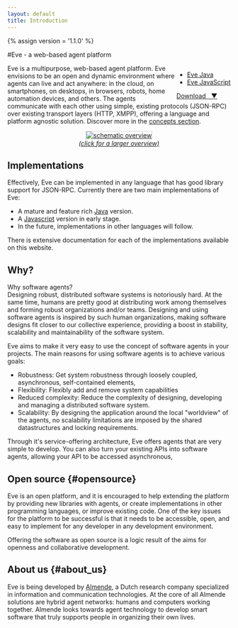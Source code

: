 ```yaml
---
layout: default
title: Introduction
---
```


{% assign version = '1.1.0' %}


#Eve - a web-based agent platform


<div style="float: right;">
    <div id="dropdown-1" class="dropdown dropdown-tip">
        <ul class="dropdown-menu">
            <li><a href="/eve/implementations/java/downloads.html">Eve Java</a></li>
            <li><a href="/eve/implementations/javascript/downloads.html">Eve JavaScript</a></li>
        </ul>
    </div>
    <a class="download" href="#" title="Download Eve" data-dropdown="#dropdown-1">Download &nbsp; &#x25BC;</a>
</div>

Eve is a multipurpose, web-based agent platform.
Eve envisions to be an open and dynamic environment where agents can live and
act anywhere: in the cloud, on smartphones, on desktops, in browsers, robots,
home automation devices, and others. The agents communicate with each other using simple, existing protocols
(JSON-RPC) over existing transport layers (HTTP, XMPP), offering a language and platform agnostic solution.
Discover more in the [concepts section](concepts/introduction.html).

<div style="text-align: center;">
    <a href="img/eve_overview.png" data-lightbox="eve_overview" target="_blank">
        <img src="img/eve_overview_small.png" alt="schematic overview" title="Click for a larger view"
            style="border: 1px solid lightgray;">
        <br>
        <i>(click for a larger overview)</i>
    </a>

</div>

## Implementations

Effectively, Eve can be implemented in any language that has good library support for JSON-RPC.
Currently there are two main implementations of Eve:

- A mature and feature rich [Java](implementations/java/introduction.html) version.
- A [Javascript](implementations/javascript/introduction.html) version in early stage.
- In the future, implementations in other languages will follow.

There is extensive documentation for each of the implementations available on this website.


<!-- TODO: cleanup
## Download

The easiest way to get Eve for Java is through Maven:

<div class="code"><pre><span class="nt">&lt;dependency&gt;</span>
    <span class="nt">&lt;groupId&gt;</span>com.almende.eve<span class="nt">&lt;/groupId&gt;</span>
    <span class="nt">&lt;artifactId&gt;</span>eve-core<span class="nt">&lt;/artifactId&gt;</span>
    <span class="nt">&lt;version&gt;</span>{{version}}<span class="nt">&lt;/version&gt;</span>
<span class="nt">&lt;/dependency&gt;</span>
</pre></div>

Eve is entirely open-source (Apache License, version 2.0) so you can also [fork](https://github.com/almende/eve) the project on github.
Full information on Java downloads can be found on the [Java downloads](java_downloads.html) section.
-->

## Why?
<div class="highlight">
<span>Why software agents?</span><br>
Designing robust, distributed software systems is notoriously hard. At the same time, humans are pretty good at distributing work among themselves and forming robust organizations and/or teams. Designing and using software agents is inspired by such human organizations, making software designs fit closer to our collective experience, providing a boost in stability, scalability and maintainability of the software system.
</div>

Eve aims to make it very easy to use the concept of software agents in your projects. The main reasons for using software agents is to achieve various goals:

- Robustness: Get system robustness through loosely coupled, asynchronous, self-contained elements, 
- Flexibility: Flexibly add and remove system capabilities
- Reduced complexity: Reduce the complexity of designing, developing and managing a distributed software system.
- Scalability: By designing the application around the local "worldview" of the agents, no scalability limitations are imposed by the shared datastructures and locking requirements.

Through it's service-offering architecture, Eve offers agents that are very simple to develop. You can also turn your existing APIs into software agents, allowing your API to be accessed asynchronous, 


## Open source {#opensource}

Eve is an open platform, and it is encouraged to help extending the
platform by providing new libraries with agents, or create implementations in
other programming languages, or improve existing code.
One of the key issues for the platform to be successful is that it needs to be
accessible, open, and easy to implement for any developer in any development
environment.

Offering the software as open source is a logic result of the aims for
openness and collaborative development.


## About us {#about_us}

Eve is being developed by [Almende](http://www.almende.com),
a Dutch research company specialized in information and communication technologies.
At the core of all Almende solutions are hybrid agent networks: humans and computers working together.
Almende looks towards agent technology to develop smart software that truly supports people in organizing their own lives.



